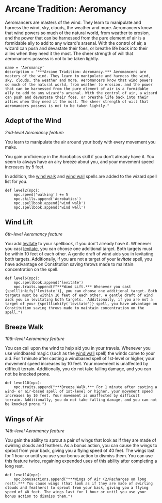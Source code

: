# Arcane Tradition: Aeromancy
Aeromancers are masters of the wind. They learn to manipulate and harness the wind, sky, clouds, the weather and more. Aeromancers know that wind powers so much of the natural world, from weather to erosion, and the power that can be harnessed from the pure element of air is a formidable ally to add to any wizard's arsenal. With the control of air, a wizard can push and devastate their foes, or breathe life back into their allies when they need it the most. The sheer strength of will that aeromancers possess is not to be taken lightly.

```
name = 'Aeromancy'
description = "***Arcane Tradition: Aeromancy.*** Aeromancers are masters of the wind. They learn to manipulate and harness the wind, sky, clouds, the weather and more. Aeromancers know that wind powers so much of the natural world, from weather to erosion, and the power that can be harnessed from the pure element of air is a formidable ally to add to any wizard's arsenal. With the control of air, a wizard can push and devastate their foes, or breathe life back into their allies when they need it the most. The sheer strength of will that aeromancers possess is not to be taken lightly."
```

## Adept of the Wind
*2nd-level Aeromancy feature*

You learn to manipulate the air around your body with every movement you make. 

You gain proficiency in the Acrobatics skill if you don't already have it. You seem to always have an airy breeze about you, and your movement speed increases by 5 feet.

In addition, the [wind walk](../../Magic/Spells/wind-walk.md) and [wind wall](../../Magic/Spells/wind-wall.md) spells are added to the wizard spell list for you.

```
def level2(npc):
    npc.speed['walking'] += 5
    npc.skills.append('Acrobatics')
    npc.spellbook.append('wind walk')
    npc.spellbook.append('wind wall')
```

## Wind Lift
*6th-level Aeromancy feature*

You add [levitate](../../Magic/Spells/levitate.md) to your spellbook, if you don't already have it. Whenever you cast [levitate](../../Magic/Spells/levitate.md), you can choose one additional target. Both targets must be within 10 feet of each other. A gentle draft of wind aids you in levitating both targets.  Additionally, if you are not a target of your *levitate* spell, you have advantage on Constitution saving throws made to maintain concentration on the spell.

```
def level6(npc):
    npc.spellbook.append('levitate')
    npc.traits.append(f"***Wind Lift.*** Whenever you cast {spelllinkify('levitate')}, you can choose one additional target. Both targets must be within 10 feet of each other. A gentle draft of wind aids you in levitating both targets.  Additionally, if you are not a target of your {spelllinkify('levitate')} spell, you have advantage on Constitution saving throws made to maintain concentration on the spell.")
```

## Breeze Walk
*10th-level Aeromancy feature*

You can call upon the wind to help aid you in your travels. Whenever you use windbased magic (such as the [wind wall](../../Magic/Spells/wind-wall.md) spell) the winds come to your aid. For 1 minute after casting a windbased spell of 1st-level or higher, your movement speed increases by 10 feet. Your movement is unaffected by difficult terrain. Additionally, you do not take falling damage, and you can not be knocked prone.

```
def level10(npc):
    npc.traits.append("***Breeze Walk.*** For 1 minute after casting a wind- or air-based spell of 1st-level or higher, your movement speed increases by 10 feet. Your movement is unaffected by difficult terrain. Additionally, you do not take falling damage, and you can not be knocked prone.")
```

## Wings of Air
*14th-level Aeromancy feature*

You gain the ability to sprout a pair of wings that look as if they are made of swirling clouds and feathers. As a bonus action, you can cause the wings to sprout from your back, giving you a flying speed of 40 feet. The wings last for 1 hour or until you use your bonus action to dismiss them. You can use this feature twice, regaining expended uses of this ability after completing a long rest.

```
def level14(npc):
    npc.bonusactions.append("***Wings of Air (2/Recharges on long rest).*** You cause wings (that look as if they are made of swirling clouds and feathers) to sprout from your back, giving you a flying speed of 40 feet. The wings last for 1 hour or until you use your bonus action to dismiss them.")
```

